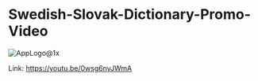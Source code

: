 # Swedish-Slovak-Dictionary-Promo-Video
![AppLogo@1x](https://user-images.githubusercontent.com/71947840/115122656-5e9c4d80-9fb9-11eb-8a7b-8917733fd539.png)

Link: https://youtu.be/0wsg6nyJWmA
